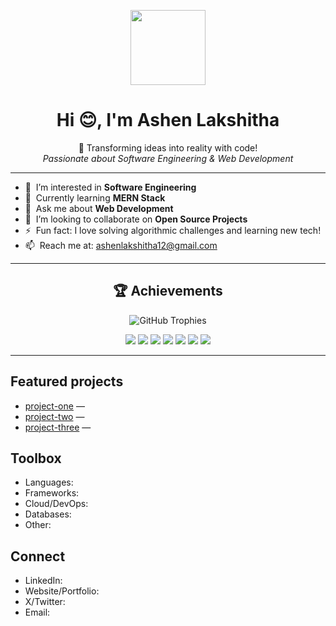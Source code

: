 <!--
This special README appears on your GitHub profile.
To enable it:
1) Create a new public repo named exactly your username: `ashensilva12`
2) Add this file at the root as `README.md`
3) Commit and push
-->

<!-- Banner Section -->
<p align="center">
  <img src="https://raw.githubusercontent.com/7oSkaaa/7oSkaaa/refs/heads/main/Images/about_me.gif" width="120"/>
</p>

<h1 align="center">Hi 😊, I'm Ashen Lakshitha</h1>
<p align="center">
  🚀 Transforming ideas into reality with code!<br>
  <em>Passionate about Software Engineering & Web Development</em>
</p>

---

<!-- About Me Section -->
- 👀 &nbsp;I’m interested in **Software Engineering**
- 🌱 &nbsp;Currently learning **MERN Stack**
- 💬 &nbsp;Ask me about **Web Development**
- 🤝 &nbsp;I’m looking to collaborate on **Open Source Projects**
- ⚡ &nbsp;Fun fact: I love solving algorithmic challenges and learning new tech!
- 📫 &nbsp;Reach me at: <a href="mailto:ashenlakshitha12@gmail.com">ashenlakshitha12@gmail.com</a>

---
<!-- Achievements Section -->
<h2 align="center">🏆 Achievements</h2>

<p align="center">
  <img src="https://github-profile-trophy.vercel.app/?username=ashensilva12&theme=flat&no-bg=true&margin-w=10&column=8" alt="GitHub Trophies" />
</p>

<!-- Custom Trophy-style Badges (optional, edit points as needed) -->
<p align="center">
  <img src="https://img.shields.io/badge/Commits-627pt-blue?style=for-the-badge&logo=github" />
  <img src="https://img.shields.io/badge/PRs-35pt-brightgreen?style=for-the-badge&logo=github" />
  <img src="https://img.shields.io/badge/Stars-10pt-yellow?style=for-the-badge&logo=github" />
  <img src="https://img.shields.io/badge/Issues-16pt-orange?style=for-the-badge&logo=github" />
  <img src="https://img.shields.io/badge/Repos-17pt-pink?style=for-the-badge&logo=github" />
  <img src="https://img.shields.io/badge/Followers-1pt-lightgrey?style=for-the-badge&logo=github" />
  <img src="https://img.shields.io/badge/Experience-Newbie-blueviolet?style=for-the-badge&logo=github" />
</p>

---
## Featured projects

- [project-one](https://github.com/ashensilva12/project-one) — <!-- short value/what it does -->
- [project-two](https://github.com/ashensilva12/project-two) — <!-- short value/what it does -->
- [project-three](https://github.com/ashensilva12/project-three) — <!-- short value/what it does -->

## Toolbox

- Languages: <!-- e.g., JavaScript, TypeScript, Python, Go -->
- Frameworks: <!-- e.g., React, Next.js, Node.js, FastAPI, Spring Boot -->
- Cloud/DevOps: <!-- e.g., Docker, GitHub Actions, AWS, GCP, Terraform -->
- Databases: <!-- e.g., PostgreSQL, MySQL, MongoDB, Redis -->
- Other: <!-- e.g., REST, GraphQL, gRPC, testing, observability -->

## Connect

- LinkedIn: <!-- https://www.linkedin.com/in/YOUR_HANDLE -->
- Website/Portfolio: <!-- https://YOUR_DOMAIN -->
- X/Twitter: <!-- https://twitter.com/YOUR_HANDLE -->
- Email: <!-- yourname@domain.com -->
